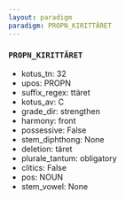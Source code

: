 ```yaml
---
layout: paradigm
paradigm: PROPN_KIRITTÄRET
---
```

### ` PROPN_KIRITTÄRET `


* kotus_tn: 32
* upos: PROPN
* suffix_regex: ttäret
* kotus_av: C
* grade_dir: strengthen
* harmony: front
* possessive: False
* stem_diphthong: None
* deletion: täret
* plurale_tantum: obligatory
* clitics: False
* pos: NOUN
* stem_vowel: None
